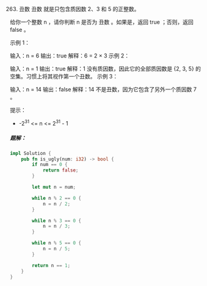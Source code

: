 263. 丑数
丑数 就是只包含质因数 2、3 和 5 的正整数。

给你一个整数 n ，请你判断 n 是否为 丑数 。如果是，返回 true ；否则，返回 false 。



示例 1：

输入：n = 6
输出：true
解释：6 = 2 × 3
示例 2：

输入：n = 1
输出：true
解释：1 没有质因数，因此它的全部质因数是 {2, 3, 5} 的空集。习惯上将其视作第一个丑数。
示例 3：

输入：n = 14
输出：false
解释：14 不是丑数，因为它包含了另外一个质因数 7 。


提示：
- -2<sup>31</sup> <= n <= 2<sup>31</sup> - 1

##### 题解：
```rust
impl Solution {
    pub fn is_ugly(num: i32) -> bool {
        if num == 0 {
            return false;
        }

        let mut n = num;

        while n % 2 == 0 {
            n = n / 2;
        }

        while n % 3 == 0 {
            n = n / 3;
        }

        while n % 5 == 0 {
            n = n / 5;
        }

        return n == 1;
    }
}
```
